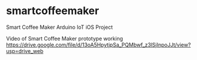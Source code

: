 # smartcoffeemaker
Smart Coffee Maker Arduino IoT iOS Project

Video of Smart Coffee Maker prototype working
https://drive.google.com/file/d/13oA5HpytjpSa_PQMbwf_z3lSjInpoJJt/view?usp=drive_web
